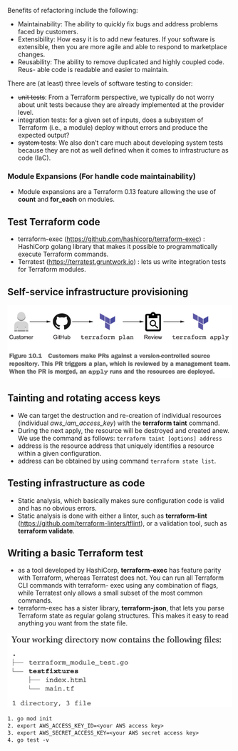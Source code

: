Benefits of refactoring include the following:
- Maintainability: The ability to quickly fix bugs and address problems faced by customers.
- Extensibility: How easy it is to add new features. If your software is extensible, then you are more agile and able to respond to marketplace changes.
- Reusability: The ability to remove duplicated and highly coupled code. Reus- able code is readable and easier to maintain.

There are (at least) three levels of software testing to consider:
- ~~unit tests~~: From a Terraform perspective, we typically do not worry about unit tests because they are already implemented at the provider level.
- integration tests: for a given set of inputs, does a subsystem of Terraform (i.e., a module) deploy without errors and produce the expected output?  
- ~~system tests~~: We also don’t care much about developing system tests because they are not as well defined when it comes to infrastructure as code (IaC).

### Module Expansions (For handle code maintainability)
- Module expansions are a Terraform 0.13 feature allowing the use of **count** and **for_each** on modules.

## Test Terraform code
- terraform-exec (https://github.com/hashicorp/terraform-exec) : HashiCorp golang library that makes it possible to programmatically execute Terraform commands.
- Terratest (https://terratest.gruntwork.io) : lets us write integration tests for Terraform modules.


## Self-service infrastructure provisioning

![img.png](img.png)

## Tainting and rotating access keys
- We can target the destruction and re-creation of individual resources (individual _aws_iam_access_key_) with the **terraform taint** command. 
- During the next apply, the resource will be destroyed and created anew. We use the command as follows: `terraform taint [options] address`
- address is the resource address that uniquely identifies a resource within a given configuration.
- address can be obtained by using command `terraform state list`.

## Testing infrastructure as code
- Static analysis, which basically makes sure configuration code is valid and has no obvious errors.
- Static analysis is done with either a linter, such as **terraform-lint** (https://github.com/terraform-linters/tflint), or a validation tool, such as **terraform validate**.

## Writing a basic Terraform test
- as a tool developed by HashiCorp, **terraform-exec** has feature parity with Terraform, whereas Terratest does not. You can run all Terraform CLI commands with terraform- exec using any combination of flags, while Terratest only allows a small subset of the most common commands.
- terraform-exec has a sister library, **terraform-json**, that lets you parse Terraform state as regular golang structures. This makes it easy to read anything you want from the state file.

![img_1.png](img_1.png)

```
1. go mod init
2. export AWS_ACCESS_KEY_ID=<your AWS access key>
3. export AWS_SECRET_ACCESS_KEY=<your AWS secret access key>
4. go test -v
```